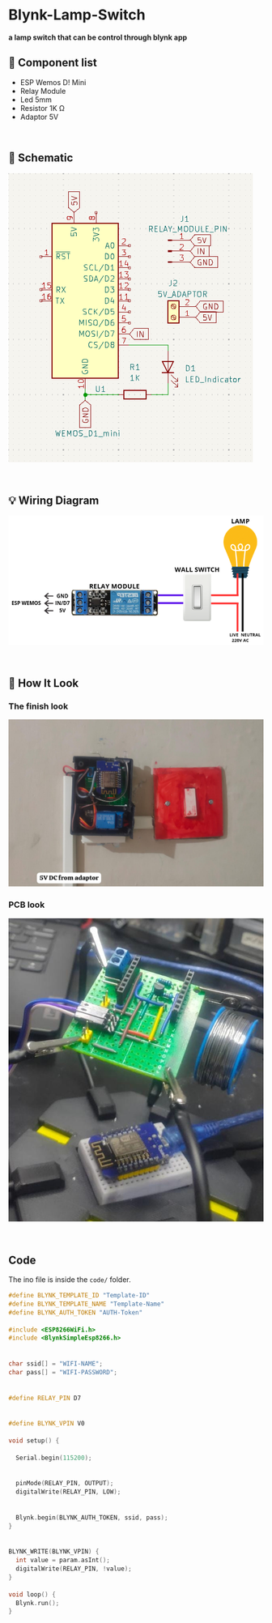 # Blynk-Lamp-Switch
**a lamp switch that can be control through blynk app**

## 🧩 Component list

 - ESP Wemos D! Mini
 - Relay Module
 - Led 5mm
 - Resistor 1K Ω
 - Adaptor 5V

 <br>

## 📄 Schematic

![Schematic Image](/Images/Schematic.png)

 <br>

## 💡 Wiring Diagram

![Wiring Image](/Images/wiring.png)

<br>

## 🔎 How It Look

### The finish look
![Switch](/Images/Lamp_Switch.jpg)

### PCB look
![PCB](/Images/PCB.jpg)

<br>

## Code

The ino file is inside the `code/` folder.

```cpp
#define BLYNK_TEMPLATE_ID "Template-ID"
#define BLYNK_TEMPLATE_NAME "Template-Name"
#define BLYNK_AUTH_TOKEN "AUTH-Token"

#include <ESP8266WiFi.h>
#include <BlynkSimpleEsp8266.h>


char ssid[] = "WIFI-NAME";
char pass[] = "WIFI-PASSWORD";


#define RELAY_PIN D7  


#define BLYNK_VPIN V0

void setup() {
  
  Serial.begin(115200);

  
  pinMode(RELAY_PIN, OUTPUT);
  digitalWrite(RELAY_PIN, LOW); 

  
  Blynk.begin(BLYNK_AUTH_TOKEN, ssid, pass);
}


BLYNK_WRITE(BLYNK_VPIN) {
  int value = param.asInt(); 
  digitalWrite(RELAY_PIN, !value);
}

void loop() {
  Blynk.run();
}



